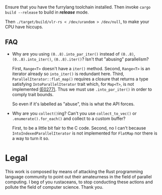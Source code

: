 Ensure that you have the furrylang toolchain installed.
Then invoke `cargo build --release` to build in ***release*** mode.

Then `./target/build/vlr-rs < /dev/urandom > /dev/null`, to make your CPU have hiccups.

## FAQ
- Why are you using `(0..8).into_par_iter()` instead of `(0..8)`, `(0..8).into_iter()`, `(0..8).iter()`? Isn't that "abusing" parallelism?
  
  First, `Range<T>` doesn't have a `iter()` method.
  Second, `Range<T>` is an iterator already so `into_iter()` is redundant here.
  Third, `ParallelIterator::flat_map()` requires a closure that returns a type satisfying `IntoParallelIterator` trait
  which, for `Map<T>`, is not implemented [(E0277)](https://doc.rust-lang.org/error-index.html#E0277). Thus we must use
  `.into_par_iter()` in order to comply trait bounds.

  So even if it's labelled as "abuse", this is what the API forces.

- Why are you `collect()`ing? Can't you use `collect_to_vec()` or `.enumerate().for_each()` and collect to a custom buffer?
  
  First, to be a little bit fair to the C code. Second, no I can't because `IntoIndexedParallelIterator` is not implemented for
  `FlatMap` nor there is a way to turn it so.

# Legal
This work is composed by means of attacking the Rust programming language community to point out their
amateurness in the field of parallel computing. I beg of you rustaceans, to stop conducting these actions
and pollute the field of computer science. Thank you.
